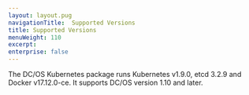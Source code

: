 ```yaml
---
layout: layout.pug
navigationTitle:  Supported Versions
title: Supported Versions
menuWeight: 110
excerpt:
enterprise: false
---
```


<!-- This source repo for this topic is https://github.com/mesosphere/dcos-kubernetes -->


The DC/OS Kubernetes package runs Kubernetes v1.9.0, etcd 3.2.9 and Docker v17.12.0-ce. It supports DC/OS version 1.10 and later.
